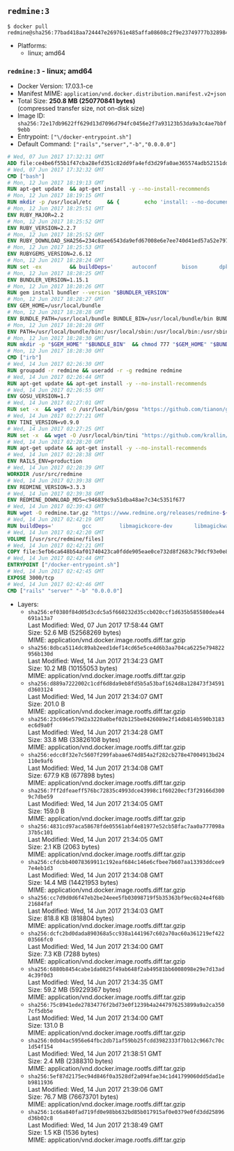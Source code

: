 ## `redmine:3`

```console
$ docker pull redmine@sha256:77bad418aa724447e269761e485affa08608c2f9e23749777b32898480dd6cd9
```

-	Platforms:
	-	linux; amd64

### `redmine:3` - linux; amd64

-	Docker Version: 17.03.1-ce
-	Manifest MIME: `application/vnd.docker.distribution.manifest.v2+json`
-	Total Size: **250.8 MB (250770841 bytes)**  
	(compressed transfer size, not on-disk size)
-	Image ID: `sha256:72e17db9622ff629d13d7096d794fc0456e2f7a93123b53da9a3c4ae7bbf9ebb`
-	Entrypoint: `["\/docker-entrypoint.sh"]`
-	Default Command: `["rails","server","-b","0.0.0.0"]`

```dockerfile
# Wed, 07 Jun 2017 17:32:31 GMT
ADD file:ce4be6f55b1f47cba28efd351c82dd9fa4efd3d29fa0ae365574adb52151dda1 in / 
# Wed, 07 Jun 2017 17:32:32 GMT
CMD ["bash"]
# Mon, 12 Jun 2017 18:19:13 GMT
RUN apt-get update 	&& apt-get install -y --no-install-recommends 		bzip2 		ca-certificates 		libffi-dev 		libgdbm3 		libssl-dev 		libyaml-dev 		procps 		zlib1g-dev 	&& rm -rf /var/lib/apt/lists/*
# Mon, 12 Jun 2017 18:19:15 GMT
RUN mkdir -p /usr/local/etc 	&& { 		echo 'install: --no-document'; 		echo 'update: --no-document'; 	} >> /usr/local/etc/gemrc
# Mon, 12 Jun 2017 18:25:51 GMT
ENV RUBY_MAJOR=2.2
# Mon, 12 Jun 2017 18:25:52 GMT
ENV RUBY_VERSION=2.2.7
# Mon, 12 Jun 2017 18:25:52 GMT
ENV RUBY_DOWNLOAD_SHA256=234c8aee6543da9efd67008e6e7ee740d41ed57a52e797f65043c3b5ec3bcb53
# Mon, 12 Jun 2017 18:25:53 GMT
ENV RUBYGEMS_VERSION=2.6.12
# Mon, 12 Jun 2017 18:28:24 GMT
RUN set -ex 		&& buildDeps=' 		autoconf 		bison 		dpkg-dev 		gcc 		libbz2-dev 		libgdbm-dev 		libglib2.0-dev 		libncurses-dev 		libreadline-dev 		libxml2-dev 		libxslt-dev 		make 		ruby 		wget 		xz-utils 	' 	&& apt-get update 	&& apt-get install -y --no-install-recommends $buildDeps 	&& rm -rf /var/lib/apt/lists/* 		&& wget -O ruby.tar.xz "https://cache.ruby-lang.org/pub/ruby/${RUBY_MAJOR%-rc}/ruby-$RUBY_VERSION.tar.xz" 	&& echo "$RUBY_DOWNLOAD_SHA256 *ruby.tar.xz" | sha256sum -c - 		&& mkdir -p /usr/src/ruby 	&& tar -xJf ruby.tar.xz -C /usr/src/ruby --strip-components=1 	&& rm ruby.tar.xz 		&& cd /usr/src/ruby 		&& { 		echo '#define ENABLE_PATH_CHECK 0'; 		echo; 		cat file.c; 	} > file.c.new 	&& mv file.c.new file.c 		&& autoconf 	&& gnuArch="$(dpkg-architecture --query DEB_BUILD_GNU_TYPE)" 	&& ./configure 		--build="$gnuArch" 		--disable-install-doc 		--enable-shared 	&& make -j "$(nproc)" 	&& make install 		&& apt-get purge -y --auto-remove $buildDeps 	&& cd / 	&& rm -r /usr/src/ruby 		&& gem update --system "$RUBYGEMS_VERSION"
# Mon, 12 Jun 2017 18:28:25 GMT
ENV BUNDLER_VERSION=1.15.1
# Mon, 12 Jun 2017 18:28:26 GMT
RUN gem install bundler --version "$BUNDLER_VERSION"
# Mon, 12 Jun 2017 18:28:27 GMT
ENV GEM_HOME=/usr/local/bundle
# Mon, 12 Jun 2017 18:28:28 GMT
ENV BUNDLE_PATH=/usr/local/bundle BUNDLE_BIN=/usr/local/bundle/bin BUNDLE_SILENCE_ROOT_WARNING=1 BUNDLE_APP_CONFIG=/usr/local/bundle
# Mon, 12 Jun 2017 18:28:28 GMT
ENV PATH=/usr/local/bundle/bin:/usr/local/sbin:/usr/local/bin:/usr/sbin:/usr/bin:/sbin:/bin
# Mon, 12 Jun 2017 18:28:30 GMT
RUN mkdir -p "$GEM_HOME" "$BUNDLE_BIN" 	&& chmod 777 "$GEM_HOME" "$BUNDLE_BIN"
# Mon, 12 Jun 2017 18:28:30 GMT
CMD ["irb"]
# Wed, 14 Jun 2017 02:26:30 GMT
RUN groupadd -r redmine && useradd -r -g redmine redmine
# Wed, 14 Jun 2017 02:26:44 GMT
RUN apt-get update && apt-get install -y --no-install-recommends 		ca-certificates 		wget 	&& rm -rf /var/lib/apt/lists/*
# Wed, 14 Jun 2017 02:26:55 GMT
ENV GOSU_VERSION=1.7
# Wed, 14 Jun 2017 02:27:01 GMT
RUN set -x 	&& wget -O /usr/local/bin/gosu "https://github.com/tianon/gosu/releases/download/$GOSU_VERSION/gosu-$(dpkg --print-architecture)" 	&& wget -O /usr/local/bin/gosu.asc "https://github.com/tianon/gosu/releases/download/$GOSU_VERSION/gosu-$(dpkg --print-architecture).asc" 	&& export GNUPGHOME="$(mktemp -d)" 	&& gpg --keyserver ha.pool.sks-keyservers.net --recv-keys B42F6819007F00F88E364FD4036A9C25BF357DD4 	&& gpg --batch --verify /usr/local/bin/gosu.asc /usr/local/bin/gosu 	&& rm -r "$GNUPGHOME" /usr/local/bin/gosu.asc 	&& chmod +x /usr/local/bin/gosu 	&& gosu nobody true
# Wed, 14 Jun 2017 02:27:21 GMT
ENV TINI_VERSION=v0.9.0
# Wed, 14 Jun 2017 02:27:25 GMT
RUN set -x 	&& wget -O /usr/local/bin/tini "https://github.com/krallin/tini/releases/download/$TINI_VERSION/tini" 	&& wget -O /usr/local/bin/tini.asc "https://github.com/krallin/tini/releases/download/$TINI_VERSION/tini.asc" 	&& export GNUPGHOME="$(mktemp -d)" 	&& gpg --keyserver ha.pool.sks-keyservers.net --recv-keys 6380DC428747F6C393FEACA59A84159D7001A4E5 	&& gpg --batch --verify /usr/local/bin/tini.asc /usr/local/bin/tini 	&& rm -r "$GNUPGHOME" /usr/local/bin/tini.asc 	&& chmod +x /usr/local/bin/tini 	&& tini -h
# Wed, 14 Jun 2017 02:28:20 GMT
RUN apt-get update && apt-get install -y --no-install-recommends 		imagemagick 		libmysqlclient18 		libpq5 		libsqlite3-0 				bzr 		git 		mercurial 		openssh-client 		subversion 	&& rm -rf /var/lib/apt/lists/*
# Wed, 14 Jun 2017 02:28:38 GMT
ENV RAILS_ENV=production
# Wed, 14 Jun 2017 02:28:39 GMT
WORKDIR /usr/src/redmine
# Wed, 14 Jun 2017 02:39:38 GMT
ENV REDMINE_VERSION=3.3.3
# Wed, 14 Jun 2017 02:39:38 GMT
ENV REDMINE_DOWNLOAD_MD5=c946839c9a51dba48ae7c34c5351f677
# Wed, 14 Jun 2017 02:39:43 GMT
RUN wget -O redmine.tar.gz "https://www.redmine.org/releases/redmine-${REDMINE_VERSION}.tar.gz" 	&& echo "$REDMINE_DOWNLOAD_MD5 redmine.tar.gz" | md5sum -c - 	&& tar -xvf redmine.tar.gz --strip-components=1 	&& rm redmine.tar.gz files/delete.me log/delete.me 	&& mkdir -p tmp/pdf public/plugin_assets 	&& chown -R redmine:redmine ./
# Wed, 14 Jun 2017 02:42:19 GMT
RUN buildDeps=' 		gcc 		libmagickcore-dev 		libmagickwand-dev 		libmysqlclient-dev 		libpq-dev 		libsqlite3-dev 		make 		patch 	' 	&& set -ex 	&& apt-get update && apt-get install -y $buildDeps --no-install-recommends 	&& rm -rf /var/lib/apt/lists/* 	&& bundle install --without development test 	&& for adapter in mysql2 postgresql sqlite3; do 		echo "$RAILS_ENV:" > ./config/database.yml; 		echo "  adapter: $adapter" >> ./config/database.yml; 		bundle install --without development test; 	done 	&& rm ./config/database.yml 	&& apt-get purge -y --auto-remove $buildDeps
# Wed, 14 Jun 2017 02:42:20 GMT
VOLUME [/usr/src/redmine/files]
# Wed, 14 Jun 2017 02:42:21 GMT
COPY file:5efb6ca648b54af01740423ca0fdde905eae0ce732d8f2683c79dcf93e0e86c5 in / 
# Wed, 14 Jun 2017 02:42:44 GMT
ENTRYPOINT ["/docker-entrypoint.sh"]
# Wed, 14 Jun 2017 02:42:45 GMT
EXPOSE 3000/tcp
# Wed, 14 Jun 2017 02:42:46 GMT
CMD ["rails" "server" "-b" "0.0.0.0"]
```

-	Layers:
	-	`sha256:ef0380f84d05d3cdc5a5f660232d35ccb020ccf1d635b585580dea44691a13a7`  
		Last Modified: Wed, 07 Jun 2017 17:58:44 GMT  
		Size: 52.6 MB (52568269 bytes)  
		MIME: application/vnd.docker.image.rootfs.diff.tar.gzip
	-	`sha256:8dbca5114dc89ab2eed1def14cd65e5ce4d6b3aa704ca6225e794822956b130d`  
		Last Modified: Wed, 14 Jun 2017 21:34:23 GMT  
		Size: 10.2 MB (10155053 bytes)  
		MIME: application/vnd.docker.image.rootfs.diff.tar.gzip
	-	`sha256:d889a7222002c1cdf6d8da9eb8fd5b5a53baf1624d8a128473f34591d3603124`  
		Last Modified: Wed, 14 Jun 2017 21:34:07 GMT  
		Size: 201.0 B  
		MIME: application/vnd.docker.image.rootfs.diff.tar.gzip
	-	`sha256:23c696e579d2a3220a0bef02b125be0426089e2f14db814b590b3183ec6d9a0f`  
		Last Modified: Wed, 14 Jun 2017 21:34:28 GMT  
		Size: 33.8 MB (33826108 bytes)  
		MIME: application/vnd.docker.image.rootfs.diff.tar.gzip
	-	`sha256:edcc8f32e7c5607f299fabaae674d854a2f282cb278e47004913bd24110e9af6`  
		Last Modified: Wed, 14 Jun 2017 21:34:08 GMT  
		Size: 677.9 KB (677898 bytes)  
		MIME: application/vnd.docker.image.rootfs.diff.tar.gzip
	-	`sha256:7ff2dfeaeff576bc72835c4993dce43998c1f60220ecf3f29166d3009c7dbe59`  
		Last Modified: Wed, 14 Jun 2017 21:34:05 GMT  
		Size: 159.0 B  
		MIME: application/vnd.docker.image.rootfs.diff.tar.gzip
	-	`sha256:4831cd97aca58678fde05561abf4e81977e52cb58fac7aa0a777098a37b5c101`  
		Last Modified: Wed, 14 Jun 2017 21:34:05 GMT  
		Size: 2.1 KB (2063 bytes)  
		MIME: application/vnd.docker.image.rootfs.diff.tar.gzip
	-	`sha256:cfdcbb40078369911c192eaf684c146e6cfbee7b607aa13393ddcee97e4eb1d3`  
		Last Modified: Wed, 14 Jun 2017 21:34:08 GMT  
		Size: 14.4 MB (14421953 bytes)  
		MIME: application/vnd.docker.image.rootfs.diff.tar.gzip
	-	`sha256:cc7d9d0d6f47eb2be24eee5fb03098719f5b35363bf9ec6b24e4f68b21684faf`  
		Last Modified: Wed, 14 Jun 2017 21:34:03 GMT  
		Size: 818.8 KB (818804 bytes)  
		MIME: application/vnd.docker.image.rootfs.diff.tar.gzip
	-	`sha256:dcfc2bd0dada890368a5cc938a1441967c602a70ac60a361219ef42203566fc0`  
		Last Modified: Wed, 14 Jun 2017 21:34:00 GMT  
		Size: 7.3 KB (7288 bytes)  
		MIME: application/vnd.docker.image.rootfs.diff.tar.gzip
	-	`sha256:6880b8454cabe1da0825f49ab648f2ab49581bb6008098e29e7d13ad4c39f0d3`  
		Last Modified: Wed, 14 Jun 2017 21:34:35 GMT  
		Size: 59.2 MB (59229367 bytes)  
		MIME: application/vnd.docker.image.rootfs.diff.tar.gzip
	-	`sha256:75c8941ede27834776f2bd73e0f1239b4a2447976253899a9a2ca3507cf5db5e`  
		Last Modified: Wed, 14 Jun 2017 21:34:00 GMT  
		Size: 131.0 B  
		MIME: application/vnd.docker.image.rootfs.diff.tar.gzip
	-	`sha256:0db04ac5956e64fbc2db71af59bb25fcdd3982333f7bb12c9667c70c1d54f154`  
		Last Modified: Wed, 14 Jun 2017 21:38:51 GMT  
		Size: 2.4 MB (2388310 bytes)  
		MIME: application/vnd.docker.image.rootfs.diff.tar.gzip
	-	`sha256:5ef87d2175ec94d846f0a3528df2a094fae34c1d41799060dd5dad1eb9811936`  
		Last Modified: Wed, 14 Jun 2017 21:39:06 GMT  
		Size: 76.7 MB (76673701 bytes)  
		MIME: application/vnd.docker.image.rootfs.diff.tar.gzip
	-	`sha256:1c66a840fad719fd0e98bb632bd85b017915af0e0379e0fd3dd25896d36b02c8`  
		Last Modified: Wed, 14 Jun 2017 21:38:49 GMT  
		Size: 1.5 KB (1536 bytes)  
		MIME: application/vnd.docker.image.rootfs.diff.tar.gzip
